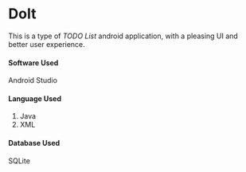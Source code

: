 # DoIt
This is a type of _TODO List_ android application, with a pleasing UI and better user experience.

#### Software Used
 
Android Studio

#### Language Used

1. Java
2. XML

#### Database Used

SQLite 



